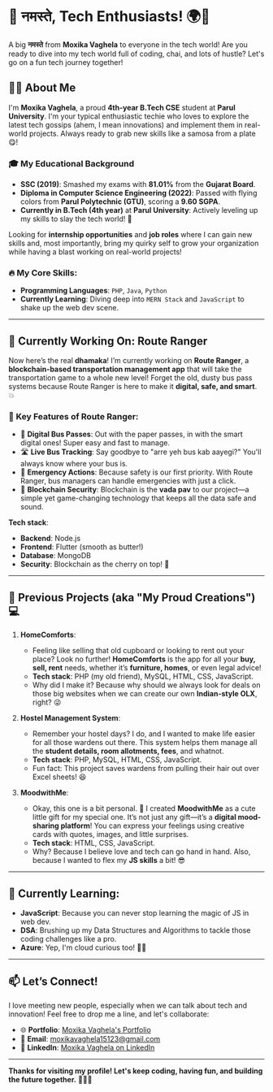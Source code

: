 # 🙏 नमस्ते, Tech Enthusiasts! 🌍🚀

A big **नमस्ते** from **Moxika Vaghela** to everyone in the tech world! Are you ready to dive into my tech world full of coding, chai, and lots of hustle? Let's go on a fun tech journey together!

## 👩‍💻 About Me
I'm **Moxika Vaghela**, a proud **4th-year B.Tech CSE** student at **Parul University**. I'm your typical enthusiastic techie who loves to explore the latest tech gossips (ahem, I mean innovations) and implement them in real-world projects. Always ready to grab new skills like a samosa from a plate 😋!

### 🎓 My Educational Background
- **SSC (2019)**: Smashed my exams with **81.01%** from the **Gujarat Board**.
- **Diploma in Computer Science Engineering (2022)**: Passed with flying colors from **Parul Polytechnic (GTU)**, scoring a **9.60 SGPA**.
- **Currently in B.Tech (4th year)** at **Parul University**: Actively leveling up my skills to slay the tech world! 💪

Looking for **internship opportunities** and **job roles** where I can gain new skills and, most importantly, bring my quirky self to grow your organization while having a blast working on real-world projects!

### 🔥 My Core Skills:
- **Programming Languages**: `PHP`, `Java`, `Python`
- **Currently Learning**: Diving deep into `MERN Stack` and `JavaScript` to shake up the web dev scene.

---

## 🚀 Currently Working On: **Route Ranger**
Now here’s the real **dhamaka**! I’m currently working on **Route Ranger**, a **blockchain-based transportation management app** that will take the transportation game to a whole new level! Forget the old, dusty bus pass systems because Route Ranger is here to make it **digital, safe, and smart**. 💥

### 🚌 Key Features of Route Ranger:
- 🎫 **Digital Bus Passes**: Out with the paper passes, in with the smart digital ones! Super easy and fast to manage.
- 🛣️ **Live Bus Tracking**: Say goodbye to "arre yeh bus kab aayegi?" You'll always know where your bus is.
- 🚨 **Emergency Actions**: Because safety is our first priority. With Route Ranger, bus managers can handle emergencies with just a click.
- 🔐 **Blockchain Security**: Blockchain is the **vada pav** to our project—a simple yet game-changing technology that keeps all the data safe and sound.

**Tech stack**:
- **Backend**: Node.js
- **Frontend**: Flutter (smooth as butter!)
- **Database**: MongoDB
- **Security**: Blockchain as the cherry on top! 🍒

---

## 💼 Previous Projects (aka "My Proud Creations") 💻

1. **HomeComforts**:
   - Feeling like selling that old cupboard or looking to rent out your place? Look no further! **HomeComforts** is the app for all your **buy, sell, rent** needs, whether it’s **furniture, homes**, or even legal advice!
   - **Tech stack**: PHP (my old friend), MySQL, HTML, CSS, JavaScript.
   - Why did I make it? Because why should we always look for deals on those big websites when we can create our own **Indian-style OLX**, right? 😜

2. **Hostel Management System**:
   - Remember your hostel days? I do, and I wanted to make life easier for all those wardens out there. This system helps them manage all the **student details, room allotments, fees**, and whatnot.
   - **Tech stack**: PHP, MySQL, HTML, CSS, JavaScript.
   - Fun fact: This project saves wardens from pulling their hair out over Excel sheets! 😆

3. **MoodwithMe**:
   - Okay, this one is a bit personal. 🥰 I created **MoodwithMe** as a cute little gift for my special one. It’s not just any gift—it’s a **digital mood-sharing platform**! You can express your feelings using creative cards with quotes, images, and little surprises. 
   - **Tech stack**: HTML, CSS, JavaScript.
   - Why? Because I believe love and tech can go hand in hand. Also, because I wanted to flex my **JS skills** a bit! 😎

---

## 🌱 Currently Learning:
- **JavaScript**: Because you can never stop learning the magic of JS in web dev.
- **DSA**: Brushing up my Data Structures and Algorithms to tackle those coding challenges like a pro.
- **Azure**: Yep, I'm cloud curious too! 🧑‍💻

---

## 📫 Let’s Connect!
I love meeting new people, especially when we can talk about tech and innovation! Feel free to drop me a line, and let's collaborate:

- 🌐 **Portfolio**: [Moxika Vaghela's Portfolio](https://moxikavaghela.github.io/myportfolio/)
- 📧 **Email**: [moxikavaghela15123@gmail.com](mailto:moxikavaghela15123@gmail.com)
- 💼 **LinkedIn**: [Moxika Vaghela on LinkedIn](https://www.linkedin.com/in/moxikavaghela/)

---

**Thanks for visiting my profile! Let's keep coding, having fun, and building the future together.** 👩‍💻✨


<!--
**moxikavaghela/moxikavaghela** is a ✨ _special_ ✨ repository because its `README.md` (this file) appears on your GitHub profile.

Here are some ideas to get you started:

- 🔭 I’m currently working on Exploring new branches of technologies.
- 🌱 I’m currently learning MERN Stack.
- 👯 I’m looking to collaborate on Technologies which can improve my skills.
- 💬 Ask me about Technologies i am familier with such as Java, Python and fundamentals of web development.
- 📫 How to reach me: Github-moxikavaghela and also Linkedin- Moxika Vaghela.
-->
